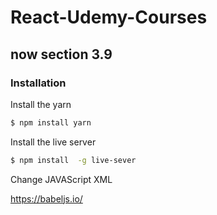 # React-Udemy-Courses

## now section 3.9

### Installation


Install the yarn 

```sh
$ npm install yarn 
```
Install the live server

```sh
$ npm install  -g live-sever
```

Change JAVAScript XML

https://babeljs.io/
